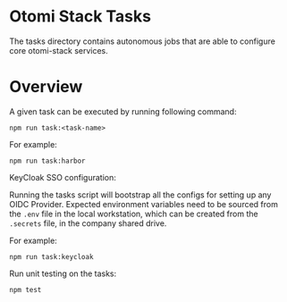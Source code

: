 # Otomi Stack Tasks

The tasks directory contains autonomous jobs that are able to configure core otomi-stack services.

# Overview

A given task can be executed by running following command:

```
npm run task:<task-name>
```

For example:

```
npm run task:harbor
```

KeyCloak SSO configuration:

Running the tasks script will bootstrap all the configs for setting up any OIDC Provider.
Expected environment variables need to be sourced from the `.env` file in the local workstation, which can be created from the `.secrets` file, in the company shared drive.

For example:

```
npm run task:keycloak
```

Run unit testing on the tasks:

```
npm test
```
